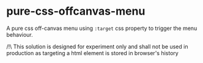 # pure-css-offcanvas-menu

A pure css off-canvas menu using `:target` css property to trigger the menu behaviour.

/!\ This solution is designed for experiment only and shall not be used in production as targeting a html element is stored in browser's history

